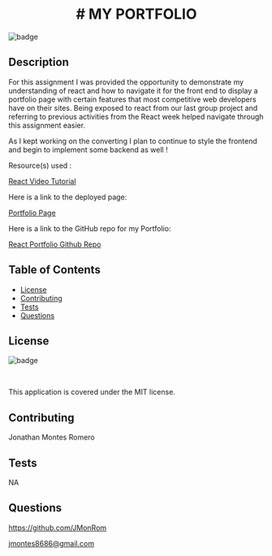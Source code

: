 <h1 align="center"># MY PORTFOLIO </h1>
  
  ![badge](https://img.shields.io/badge/license-MIT-red) <br />

  ## Description

  For this assignment I was provided the opportunity to demonstrate my understanding of react and how to navigate it for the front end to display a portfolio page with certain features that most competitive web developers have on their sites. Being exposed to react from our last group project and referring to previous activities from the React week helped navigate through this assignment easier. 
  
  As I kept working on the converting I plan to continue to style the frontend and begin to implement some backend as well ! 

  Resource(s) used :

  [React Video Tutorial](https://www.youtube.com/watch?v=vD72tRK8mC4&t=1541s)


  Here is a link to the deployed page: 

  [Portfolio Page](https://jmonrom.github.io/react-Portfolio/#)

  Here is a link to the GitHub repo for my Portfolio:

  [React Portfolio Github Repo](https://github.com/JMonRom/react-Portfolio)


  ## Table of Contents
  * [License](#license)
  * [Contributing](#contributing)
  * [Tests](#tests)
  * [Questions](#questions)

  ## License

  ![badge](https://img.shields.io/badge/license-MIT-red) 

  <br />

  This application is covered under the MIT license.

  ## Contributing

  Jonathan Montes Romero

  ## Tests

  NA

  ## Questions

  https://github.com/JMonRom

  jmontes8686@gmail.com